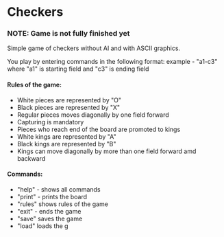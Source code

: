 # Checkers

### NOTE: Game is not fully finished yet

Simple game of checkers without AI and with ASCII graphics.


You play by entering commands in the following format:
example - "a1-c3" where "a1" is starting field and "c3" is ending field

#### Rules of the game:
- White pieces are represented by "O"
- Black pieces are represented by "X"
- Regular pieces moves diagonally by one field forward
- Capturing is mandatory
- Pieces who reach end of the board are promoted to kings
- White kings are represented by "A"
- Black kings are represented by "B"
- Kings can move diagonally by more than one field forward amd backward

#### Commands:
- "help" - shows all commands
- "print" - prints the board
- "rules" shows rules of the game
- "exit" - ends the game
- "save" saves the game
- "load" loads the g
